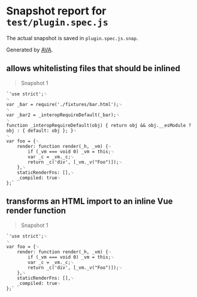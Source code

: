 # Snapshot report for `test/plugin.spec.js`

The actual snapshot is saved in `plugin.spec.js.snap`.

Generated by [AVA](https://ava.li).

## allows whitelisting files that should be inlined

> Snapshot 1

    `'use strict';␊
    ␊
    var _bar = require('./fixtures/bar.html');␊
    ␊
    var _bar2 = _interopRequireDefault(_bar);␊
    ␊
    function _interopRequireDefault(obj) { return obj && obj.__esModule ? obj : { default: obj }; }␊
    ␊
    var foo = {␊
        render: function render(_h, _vm) {␊
            if (_vm === void 0) _vm = this;␊
            var _c = _vm._c;␊
            return _c('div', [_vm._v("Foo")]);␊
        },␊
        staticRenderFns: [],␊
        _compiled: true␊
    };`

## transforms an HTML import to an inline Vue render function

> Snapshot 1

    `'use strict';␊
    ␊
    var foo = {␊
        render: function render(_h, _vm) {␊
            if (_vm === void 0) _vm = this;␊
            var _c = _vm._c;␊
            return _c('div', [_vm._v("Foo")]);␊
        },␊
        staticRenderFns: [],␊
        _compiled: true␊
    };`
